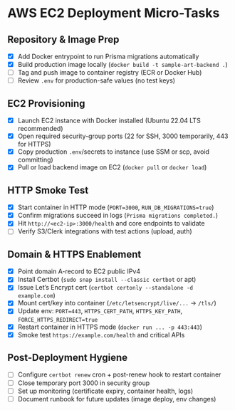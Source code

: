 # AWS EC2 Deployment Micro-Tasks

## Repository & Image Prep
- [x] Add Docker entrypoint to run Prisma migrations automatically
- [x] Build production image locally (`docker build -t sample-art-backend .`)
- [ ] Tag and push image to container registry (ECR or Docker Hub)
- [ ] Review `.env` for production-safe values (no test keys)

## EC2 Provisioning
- [x] Launch EC2 instance with Docker installed (Ubuntu 22.04 LTS recommended)
- [x] Open required security-group ports (22 for SSH, 3000 temporarily, 443 for HTTPS)
- [x] Copy production `.env`/secrets to instance (use SSM or scp, avoid committing)
- [x] Pull or load backend image on EC2 (`docker pull` or `docker load`)

## HTTP Smoke Test
- [x] Start container in HTTP mode (`PORT=3000`, `RUN_DB_MIGRATIONS=true`)
- [x] Confirm migrations succeed in logs (`Prisma migrations completed.`)
- [x] Hit `http://<ec2-ip>:3000/health` and core endpoints to validate
- [ ] Verify S3/Clerk integrations with test actions (upload, auth)

## Domain & HTTPS Enablement
- [x] Point domain A-record to EC2 public IPv4
- [x] Install Certbot (`sudo snap install --classic certbot` or apt)
- [x] Issue Let’s Encrypt cert (`certbot certonly --standalone -d example.com`)
- [x] Mount cert/key into container (`/etc/letsencrypt/live/...` → `/tls/`)
- [x] Update env: `PORT=443`, `HTTPS_CERT_PATH`, `HTTPS_KEY_PATH`, `FORCE_HTTPS_REDIRECT=true`
- [x] Restart container in HTTPS mode (`docker run ... -p 443:443`)
- [x] Smoke test `https://example.com/health` and critical APIs

## Post-Deployment Hygiene
- [ ] Configure `certbot renew` cron + post-renew hook to restart container
- [ ] Close temporary port 3000 in security group
- [ ] Set up monitoring (certificate expiry, container health, logs)
- [ ] Document runbook for future updates (image deploy, env changes)
